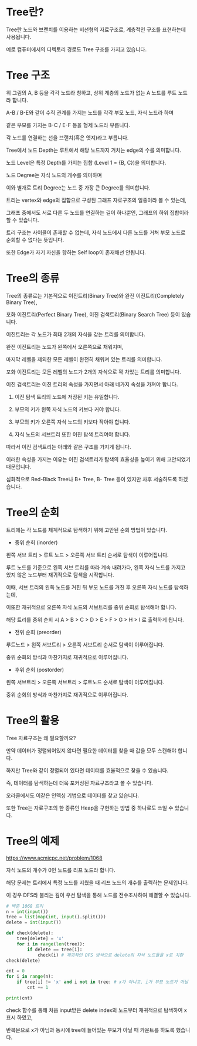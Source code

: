 # Tree란?

Tree란 노드와 브랜치를 이용하는 비선형의 자료구조로, 계층적인 구조를 표현하는데 사용됩니다.

예로 컴퓨터에서의 디렉토리 경로도 Tree 구조를 가지고 있습니다.




# Tree 구조

위 그림의 A, B 등을 각각 노드라 칭하고, 상위 계층의 노드가 없는 A 노드를 루트 노드라 합니다.

A-B / B-E와 같이 수직 관계를 가지는 노드를 각각 부모 노드, 자식 노드라 하며

같은 부모를 가지는 B-C / E-F 등을 형제 노드라 부릅니다.

각 노드를 연결하는 선을 브랜치(혹은 엣지)라고 부릅니다.

Tree에서 노드 Depth는 루트에서 해당 노드까지 거치는 edge의 수를 의미합니다.

노드 Level은 특정 Depth를 가지는 집합 (Level 1 = {B, C})을 의미합니다.

노드 Degree는 자식 노드의 개수를 의미하며

이와 별개로 트리 Degree는 노드 중 가장 큰 Degree를 의미합니다. 



트리는 vertex와 edge의 집합으로 구성된 그래프 자료구조의 일종이라 볼 수 있는데,

그래프 중에서도 서로 다른 두 노드를 연결하는 길이 하나뿐인, 그래프의 하위 집합이라 할 수 있습니다.



트리 구조는 사이클이 존재할 수 없는데, 자식 노드에서 다른 노드를 거쳐 부모 노드로 순회할 수 없다는 뜻입니다.

또한 Edge가 자기 자신을 향하는 Self loop이 존재해선 안됩니다.



# Tree의 종류

Tree의 종류로는 기본적으로 이진트리(Binary Tree)와 완전 이진트리(Completely Binary Tree),

포화 이진트리(Perfect Binary Tree), 이진 검색트리(Binary Search Tree) 등이 있습니다.

이진트리는 각 노드가 최대 2개의 자식을 갖는 트리를 의미합니다.

완전 이진트리는 노드가 왼쪽에서 오른쪽으로 채워지며,

마지막 레벨을 제외한 모든 레벨이 완전히 채워져 있는 트리를 의미합니다.

포화 이진트리는 모든 레벨의 노드가 2개의 자식으로 꽉 차있는 트리를 의미합니다.



이진 검색트리는 이진 트리의 속성을 가지면서 아래 네가지 속성을 가져야 합니다.



1. 이진 탐색 트리의 노드에 저장된 키는 유일합니다.

2. 부모의 키가 왼쪽 자식 노드의 키보다 커야 합니다.

3. 부모의 키가 오른쪽 자식 노드의 키보다 작아야 합니다.

4. 자식 노드의 서브트리 또한 이진 탐색 트리여야 합니다.



따라서 이진 검색트리는 아래와 같은 구조를 가지게 됩니다.


이러한 속성을 가지는 이유는 이진 검색트리가 탐색의 효율성을 높이기 위해 고안되었기 때문입니다.



심화적으로 Red-Black Tree나 B+ Tree, B- Tree 등이 있지만 차후 서술하도록 하겠습니다.



# Tree의 순회

트리에는 각 노드를 체계적으로 탐색하기 위해 고안된 순회 방법이 있습니다.


- 중위 순회 (inorder)

왼쪽 서브 트리 > 루트 노드 > 오른쪽 서브 트리 순서로 탐색이 이루어집니다.

루트 노드를 기준으로 왼쪽 서브 트리를 따라 계속 내려가다, 왼쪽 자식 노드를 가지고 있지 않은 노드부터 재귀적으로 탐색을 시작합니다.

이때, 서브 트리의 왼쪽 노드를 거친 뒤 부모 노드를 거친 후 오른쪽 자식 노드를 탐색하는데,

이또한 재귀적으로 오른쪽 자식 노드의 서브트리를 중위 순회로 탐색해야 합니다. 


해당 트리를 중위 순회 시 A > B > C > D > E > F > G > H > I 로 출력하게 됩니다.



- 전위 순회 (preorder)

루트노드 > 왼쪽 서브트리 > 오른쪽 서브트리 순서로 탐색이 이루어집니다.

중위 순회의 방식과 마찬가지로 재귀적으로 이루어집니다.



- 후위 순회 (postorder)

왼쪽 서브트리 > 오른쪽 서브트리 > 루트노드 순서로 탐색이 이루어집니다.

중위 순회의 방식과 마찬가지로 재귀적으로 이루어집니다.


# Tree의 활용

Tree 자료구조는 왜 필요할까요?

만약 데이터가 정렬되어있지 않다면 필요한 데이터를 찾을 때 값을 모두 스캔해야 합니다.

하지만 Tree와 같이 정렬되어 있다면 데이터를 효율적으로 찾을 수 있습니다.

즉, 데이터를 탐색하는데 더욱 포커싱된 자료구조라고 볼 수 있습니다.

오라클에서도 이같은 인덱싱 기법으로 데이터를 찾고 있습니다.



또한 Tree는 자료구조의 한 종류인 Heap을 구현하는 방법 중 하나로도 쓰일 수 있습니다.



 

# Tree의 예제

https://www.acmicpc.net/problem/1068

자식 노드의 개수가 0인 노드를 리프 노드라 합니다.

해당 문제는 트리에서 특정 노드를 지웠을 때 리프 노드의 개수를 출력하는 문제입니다.

이 경우 DFS라 불리는 깊이 우선 탐색을 통해 노드를 전수조사하여 해결할 수 있습니다.


```python
# 백준 1068 트리
n = int(input())
tree = list(map(int, input().split()))
delete = int(input())

def check(delete):
    tree[delete] = 'x'
    for i in range(len(tree)):
        if delete == tree[i]:
            check(i) # 재귀적인 DFS 방식으로 delete의 자식 노드들을 x로 치환
check(delete)

cnt = 0
for i in range(n):
    if tree[i] != 'x' and i not in tree: # x가 아니고, i가 부모 노드가 아닐 때 = 리프
        cnt += 1

print(cnt)
```

check 함수를 통해 처음 input받은 delete index의 노드부터 재귀적으로 탐색하여 x표시 하였고,

반복문으로 x가 아님과 동시에 tree에 들어있는 부모가 아닐 때 카운트를 하도록 했습니다.